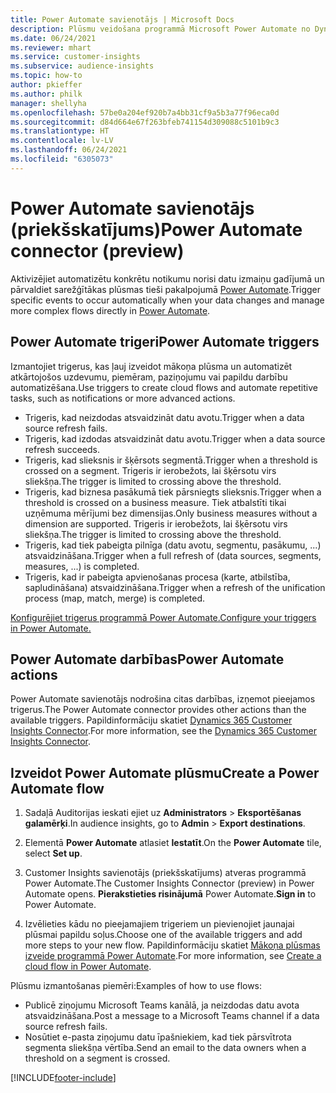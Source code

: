 ```yaml
---
title: Power Automate savienotājs | Microsoft Docs
description: Plūsmu veidošana programmā Microsoft Power Automate no Dynamics 365 Customer Insights.
ms.date: 06/24/2021
ms.reviewer: mhart
ms.service: customer-insights
ms.subservice: audience-insights
ms.topic: how-to
author: pkieffer
ms.author: philk
manager: shellyha
ms.openlocfilehash: 57be0a204ef920b7a4bb31cf9a5b3a77f96eca0d
ms.sourcegitcommit: d84d664e67f263bfeb741154d309088c5101b9c3
ms.translationtype: HT
ms.contentlocale: lv-LV
ms.lasthandoff: 06/24/2021
ms.locfileid: "6305073"
---
```

# <a name="power-automate-connector-preview"></a><span data-ttu-id="21812-103">Power Automate savienotājs (priekšskatījums)</span><span class="sxs-lookup"><span data-stu-id="21812-103">Power Automate connector (preview)</span></span>

<span data-ttu-id="21812-104">Aktivizējiet automatizētu konkrētu notikumu norisi datu izmaiņu gadījumā un pārvaldiet sarežģītākas plūsmas tieši pakalpojumā [Power Automate](https://flow.microsoft.com/).</span><span class="sxs-lookup"><span data-stu-id="21812-104">Trigger specific events to occur automatically when your data changes and manage more complex flows directly in [Power Automate](https://flow.microsoft.com/).</span></span>

## <a name="power-automate-triggers"></a><span data-ttu-id="21812-105">Power Automate trigeri</span><span class="sxs-lookup"><span data-stu-id="21812-105">Power Automate triggers</span></span>

<span data-ttu-id="21812-106">Izmantojiet trigerus, kas ļauj izveidot mākoņa plūsma un automatizēt atkārtojošos uzdevumu, piemēram, paziņojumu vai papildu darbību automatizēšana.</span><span class="sxs-lookup"><span data-stu-id="21812-106">Use triggers to create cloud flows and automate repetitive tasks, such as notifications or more advanced actions.</span></span> 

- <span data-ttu-id="21812-107">Trigeris, kad neizdodas atsvaidzināt datu avotu.</span><span class="sxs-lookup"><span data-stu-id="21812-107">Trigger when a data source refresh fails.</span></span> 
- <span data-ttu-id="21812-108">Trigeris, kad izdodas atsvaidzināt datu avotu.</span><span class="sxs-lookup"><span data-stu-id="21812-108">Trigger when a data source refresh succeeds.</span></span>
- <span data-ttu-id="21812-109">Trigeris, kad slieksnis ir šķērsots segmentā.</span><span class="sxs-lookup"><span data-stu-id="21812-109">Trigger when a threshold is crossed on a segment.</span></span> <span data-ttu-id="21812-110">Trigeris ir ierobežots, lai šķērsotu virs sliekšņa.</span><span class="sxs-lookup"><span data-stu-id="21812-110">The trigger is limited to crossing above the threshold.</span></span>
- <span data-ttu-id="21812-111">Trigeris, kad biznesa pasākumā tiek pārsniegts slieksnis.</span><span class="sxs-lookup"><span data-stu-id="21812-111">Trigger when a threshold is crossed on a business measure.</span></span> <span data-ttu-id="21812-112">Tiek atbalstīti tikai uzņēmuma mērījumi bez dimensijas.</span><span class="sxs-lookup"><span data-stu-id="21812-112">Only business measures without a dimension are supported.</span></span> <span data-ttu-id="21812-113">Trigeris ir ierobežots, lai šķērsotu virs sliekšņa.</span><span class="sxs-lookup"><span data-stu-id="21812-113">The trigger is limited to crossing above the threshold.</span></span>
- <span data-ttu-id="21812-114">Trigeris, kad tiek pabeigta pilnīga (datu avotu, segmentu, pasākumu, ...) atsvaidzināšana.</span><span class="sxs-lookup"><span data-stu-id="21812-114">Trigger when a full refresh of (data sources, segments, measures, ...) is completed.</span></span>
- <span data-ttu-id="21812-115">Trigeris, kad ir pabeigta apvienošanas procesa (karte, atbilstība, sapludināšana) atsvaidzināšana.</span><span class="sxs-lookup"><span data-stu-id="21812-115">Trigger when a refresh of the unification process (map, match, merge) is completed.</span></span>

[<span data-ttu-id="21812-116">Konfigurējiet trigerus programmā Power Automate.</span><span class="sxs-lookup"><span data-stu-id="21812-116">Configure your triggers in Power Automate.</span></span>](https://flow.microsoft.com/connectors/shared_customerinsights/dynamics-365-customer-insights-connector/)

## <a name="power-automate-actions"></a><span data-ttu-id="21812-117">Power Automate darbības</span><span class="sxs-lookup"><span data-stu-id="21812-117">Power Automate actions</span></span>

<span data-ttu-id="21812-118">Power Automate savienotājs nodrošina citas darbības, izņemot pieejamos trigerus.</span><span class="sxs-lookup"><span data-stu-id="21812-118">The Power Automate connector provides other actions than the available triggers.</span></span> <span data-ttu-id="21812-119">Papildinformāciju skatiet [Dynamics 365 Customer Insights Connector](/connectors/customerinsights/).</span><span class="sxs-lookup"><span data-stu-id="21812-119">For more information, see the [Dynamics 365 Customer Insights Connector](/connectors/customerinsights/).</span></span>

## <a name="create-a-power-automate-flow"></a><span data-ttu-id="21812-120">Izveidot Power Automate plūsmu</span><span class="sxs-lookup"><span data-stu-id="21812-120">Create a Power Automate flow</span></span>

1. <span data-ttu-id="21812-121">Sadaļā Auditorijas ieskati ejiet uz **Administrators** > **Eksportēšanas galamērķi**.</span><span class="sxs-lookup"><span data-stu-id="21812-121">In audience insights, go to **Admin** > **Export destinations**.</span></span>

1. <span data-ttu-id="21812-122">Elementā **Power Automate** atlasiet **Iestatīt**.</span><span class="sxs-lookup"><span data-stu-id="21812-122">On the **Power Automate** tile, select **Set up**.</span></span>

1. <span data-ttu-id="21812-123">Customer Insights savienotājs (priekšskatījums) atveras programmā Power Automate.</span><span class="sxs-lookup"><span data-stu-id="21812-123">The Customer Insights Connector (preview) in Power Automate opens.</span></span> <span data-ttu-id="21812-124">**Pierakstieties risinājumā** Power Automate.</span><span class="sxs-lookup"><span data-stu-id="21812-124">**Sign in** to Power Automate.</span></span>

1. <span data-ttu-id="21812-125">Izvēlieties kādu no pieejamajiem trigeriem un pievienojiet jaunajai plūsmai papildu soļus.</span><span class="sxs-lookup"><span data-stu-id="21812-125">Choose one of the available triggers and add more steps to your new flow.</span></span> <span data-ttu-id="21812-126">Papildinformāciju skatiet [Mākoņa plūsmas izveide programmā Power Automate](/power-automate/get-started-logic-flow).</span><span class="sxs-lookup"><span data-stu-id="21812-126">For more information, see [Create a cloud flow in Power Automate](/power-automate/get-started-logic-flow).</span></span>

<span data-ttu-id="21812-127">Plūsmu izmantošanas piemēri:</span><span class="sxs-lookup"><span data-stu-id="21812-127">Examples of how to use flows:</span></span> 
- <span data-ttu-id="21812-128">Publicē ziņojumu Microsoft Teams kanālā, ja neizdodas datu avota atsvaidzināšana.</span><span class="sxs-lookup"><span data-stu-id="21812-128">Post a message to a Microsoft Teams channel if a data source refresh fails.</span></span> 
- <span data-ttu-id="21812-129">Nosūtiet e-pasta ziņojumu datu īpašniekiem, kad tiek pārsvītrota segmenta sliekšņa vērtība.</span><span class="sxs-lookup"><span data-stu-id="21812-129">Send an email to the data owners when a threshold on a segment is crossed.</span></span>



[!INCLUDE[footer-include](../includes/footer-banner.md)]
